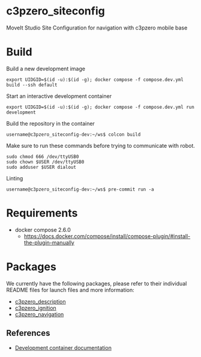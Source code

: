 # c3pzero_siteconfig
MoveIt Studio Site Configuration for navigation with c3pzero mobile base

# Build
Build a new development image
```shell
export UIDGID=$(id -u):$(id -g); docker compose -f compose.dev.yml build --ssh default
```
Start an interactive development container
```shell
export UIDGID=$(id -u):$(id -g); docker compose -f compose.dev.yml run development
```
Build the repository in the container
```shell
username@c3pzero_siteconfig-dev:~/ws$ colcon build
```

Make sure to run these commands before trying to communicate with robot.

```
sudo chmod 666 /dev/ttyUSB0
sudo chown $USER /dev/ttyUSB0
sudo adduser $USER dialout
```


Linting
```shell
username@c3pzero_siteconfig-dev:~/ws$ pre-commit run -a
```

# Requirements
- docker compose 2.6.0
  - https://docs.docker.com/compose/install/compose-plugin/#install-the-plugin-manually

# Packages

We currently have the following packages, please refer to their individual README files for launch files and more information:

- [c3pzero_description](c3pzero_description/README.md)
- [c3pzero_ignition](c3pzero_ignition/README.md)
- [c3pzero_navigation](c3pzero_navigation/README.md)

## References
- [Development container documentation](docs/development-container.md)
